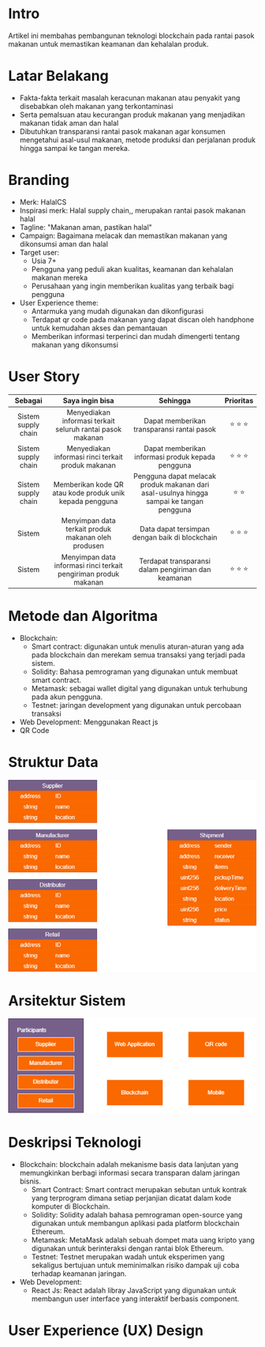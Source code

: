 # Intro
Artikel ini membahas pembangunan teknologi blockchain pada rantai pasok makanan untuk memastikan keamanan dan kehalalan produk.

# Latar Belakang
* Fakta-fakta terkait masalah keracunan makanan atau penyakit yang disebabkan oleh makanan yang terkontaminasi
* Serta pemalsuan atau kecurangan produk makanan yang menjadikan makanan tidak aman dan halal
* Dibutuhkan transparansi rantai pasok makanan agar konsumen mengetahui asal-usul makanan, metode produksi dan perjalanan produk hingga sampai ke tangan mereka.


# Branding
* Merk: HalalCS
* Inspirasi merk: Halal supply chain,, merupakan rantai pasok makanan halal
* Tagline: "Makanan aman, pastikan halal"
* Campaign: Bagaimana melacak dan memastikan makanan yang dikonsumsi aman dan halal
* Target user:
  * Usia 7+
  * Pengguna yang peduli akan kualitas, keamanan dan kehalalan makanan mereka
  * Perusahaan yang ingin memberikan kualitas yang terbaik bagi pengguna
* User Experience theme:
  * Antarmuka yang mudah digunakan dan dikonfigurasi
  * Terdapat qr code pada makanan yang dapat discan oleh handphone untuk kemudahan akses dan pemantauan
  * Memberikan informasi terperinci dan mudah dimengerti tentang makanan yang dikonsumsi


# User Story
|         **Sebagai**        |                            **Saya ingin bisa**                            |                                            **Sehingga**                                           | **Prioritas** |
|:--------------------------:|:-------------------------------------------------------------------------:|:-------------------------------------------------------------------------------------------------:|:-------------:|
|     Sistem supply chain    |     Menyediakan   informasi terkait seluruh rantai pasok makanan          |     Dapat memberikan   transparansi rantai pasok                                                 |     ⭐ ⭐ ⭐     |
|     Sistem supply chain    |     Menyediakan   informasi rinci terkait produk makanan                  |     Dapat memberikan   informasi produk kepada pengguna                                           |     ⭐ ⭐ ⭐     |
|     Sistem supply chain    |     Memberikan kode QR   atau kode produk unik kepada pengguna            |     Pengguna dapat   melacak produk makanan dari asal-usulnya hingga sampai ke tangan pengguna    |     ⭐ ⭐       |
|     Sistem                 |     Menyimpan data   terkait produk makanan oleh produsen                 |     Data dapat tersimpan   dengan baik di blockchain                                              |     ⭐ ⭐ ⭐     |
|     Sistem                 |     Menyimpan data   informasi rinci terkait pengiriman produk makanan    |     Terdapat   transparansi dalam pengiriman dan keamanan                                         |     ⭐ ⭐ ⭐     |

# Metode dan Algoritma
* Blockchain:
  * Smart contract: digunakan untuk menulis aturan-aturan yang ada pada blockchain dan merekam semua transaksi yang terjadi pada sistem.
  * Solidity: Bahasa pemrograman yang digunakan untuk membuat smart contract.
  * Metamask: sebagai wallet digital yang digunakan untuk terhubung pada akun pengguna.
  * Testnet: jaringan development yang digunakan untuk percobaan transaksi
* Web Development: Menggunakan React js
* QR Code
# Struktur Data
![struktur-data](./gambar/data.png)

# Arsitektur Sistem
![arsitektur-sistem](./gambar/sistem.png)

# Deskripsi Teknologi
* Blockchain: blockchain adalah mekanisme basis data lanjutan yang memungkinkan berbagi informasi secara transparan dalam jaringan bisnis.
  * Smart Contract: Smart contract merupakan sebutan untuk kontrak yang terprogram dimana setiap perjanjian dicatat dalam kode komputer di Blockchain.
  * Solidity: Solidity adalah bahasa pemrograman open-source yang digunakan untuk membangun aplikasi pada platform blockchain Ethereum.
  * Metamask: MetaMask adalah sebuah dompet mata uang kripto yang digunakan untuk berinteraksi dengan rantai blok Ethereum. 
  * Testnet: Testnet merupakan wadah untuk eksperimen yang sekaligus bertujuan untuk meminimalkan risiko dampak uji coba terhadap keamanan jaringan.
* Web Development:
  * React Js: React adalah libray JavaScript yang digunakan untuk membangun user interface yang interaktif berbasis component.

# User Experience (UX) Design
